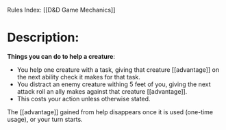 Rules Index: [[D&D Game Mechanics]]
# Description:
**Things you can do to help a creature**:
-  You help one creature with a task, giving that creature [[advantage]] on the next ability check it makes for that task. 
-  You distract an enemy creature withing 5 feet of you, giving the next attack roll an ally makes against that creature [[advantage]]. 
-  This costs your action unless otherwise stated.

The [[advantage]] gained from help disappears once it is used (one-time usage), or your turn starts. 
